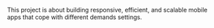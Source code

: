 This project is about building responsive, efficient, and scalable mobile apps that cope with different demands settings.
